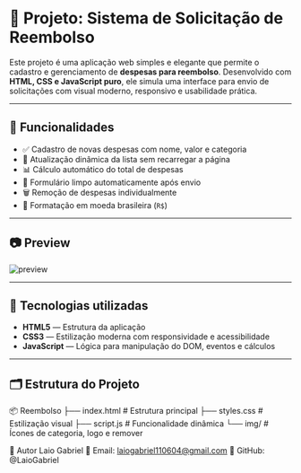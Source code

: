 # 💸 Projeto: Sistema de Solicitação de Reembolso

Este projeto é uma aplicação web simples e elegante que permite o cadastro e gerenciamento de **despesas para reembolso**. Desenvolvido com **HTML, CSS e JavaScript puro**, ele simula uma interface para envio de solicitações com visual moderno, responsivo e usabilidade prática.

---

## 🚀 Funcionalidades

- ✅ Cadastro de novas despesas com nome, valor e categoria
- 💾 Atualização dinâmica da lista sem recarregar a página
- 📊 Cálculo automático do total de despesas
- 🧹 Formulário limpo automaticamente após envio
- 🗑️ Remoção de despesas individualmente
- 💱 Formatação em moeda brasileira (`R$`)

---

## 📷 Preview

![preview](./img/ProjScreen) 

---

## 🧠 Tecnologias utilizadas

- **HTML5** — Estrutura da aplicação
- **CSS3** — Estilização moderna com responsividade e acessibilidade
- **JavaScript** — Lógica para manipulação do DOM, eventos e cálculos

---

## 🗂️ Estrutura do Projeto

📦 Reembolso
├── index.html # Estrutura principal
├── styles.css # Estilização visual
├── script.js # Funcionalidade dinâmica
└── img/ # Ícones de categoria, logo e remover

👤 Autor
Laio Gabriel
📧 Email: laiogabriel110604@gmail.com
🔗 GitHub: @LaioGabriel

